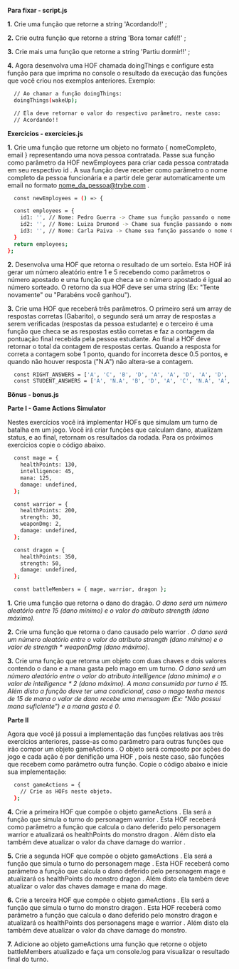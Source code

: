 **Para fixar - script.js**

**1.** Crie uma função que retorne a string 'Acordando!!' ;

**2.** Crie outra função que retorne a string 'Bora tomar café!!' ;

**3.** Crie mais uma função que retorne a string 'Partiu dormir!!' ;

**4.** Agora desenvolva uma HOF chamada doingThings e configure esta função para que imprima no console o resultado da execução das funções que você criou nos exemplos anteriores. Exemplo:
```sh
  // Ao chamar a função doingThings:
  doingThings(wakeUp);

  // Ela deve retornar o valor do respectivo parâmetro, neste caso:
  // Acordando!!
```

**Exercicios - exercicies.js**

**1.** Crie uma função que retorne um objeto no formato { nomeCompleto, email } representando uma nova pessoa contratada. Passe sua função como parâmetro da HOF newEmployees para criar cada pessoa contratada em seu respectivo id . A sua função deve receber como parâmetro o nome completo da pessoa funcionária e a partir dele gerar automaticamente um email no formato nome_da_pessoa@trybe.com .
```sh
  const newEmployees = () => {

  const employees = {
    id1: '', // Nome: Pedro Guerra -> Chame sua função passando o nome Pedro Guerra como parâmetro, substituindo as aspas
    id2: '', // Nome: Luiza Drumond -> Chame sua função passando o nome Luiza Drumond como parâmetro, substituindo as aspas
    id3: '', // Nome: Carla Paiva -> Chame sua função passando o nome Carla Paiva como parâmetro, substituindo as aspas
  }
  return employees;
};
```

**2.** Desenvolva uma HOF que retorna o resultado de um sorteio. Esta HOF irá gerar um número aleatório entre 1 e 5 recebendo como parâmetros o número apostado e uma função que checa se o número apostado é igual ao número sorteado. O retorno da sua HOF deve ser uma string (Ex: "Tente novamente" ou "Parabéns você ganhou").

**3.** Crie uma HOF que receberá três parâmetros. O primeiro será um array de respostas corretas (Gabarito), o segundo será um array de respostas a serem verificadas (respostas da pessoa estudante) e o terceiro é uma função que checa se as respostas estão corretas e faz a contagem da pontuação final recebida pela pessoa estudante. Ao final a HOF deve retornar o total da contagem de respostas certas.
Quando a resposta for correta a contagem sobe 1 ponto, quando for incorreta desce 0.5 pontos, e quando não houver resposta ("N.A") não altera-se a contagem.
```sh
  const RIGHT_ANSWERS = ['A', 'C', 'B', 'D', 'A', 'A', 'D', 'A', 'D', 'C'];
  const STUDENT_ANSWERS = ['A', 'N.A', 'B', 'D', 'A', 'C', 'N.A', 'A', 'D', 'B'];
```

**Bônus - bonus.js**

**Parte I - Game Actions Simulator**

Nestes exercícios você irá implementar HOFs que simulam um turno de batalha em um jogo. Você irá criar funções que calculam dano, atualizam status, e ao final, retornam os resultados da rodada.
Para os próximos exercícios copie o código abaixo.
```sh
  const mage = {
    healthPoints: 130,
    intelligence: 45,
    mana: 125,
    damage: undefined,
  };

  const warrior = {
    healthPoints: 200,
    strength: 30,
    weaponDmg: 2,
    damage: undefined,
  };

  const dragon = {
    healthPoints: 350,
    strength: 50,
    damage: undefined,
  };

  const battleMembers = { mage, warrior, dragon };
```

**1.** Crie uma função que retorna o dano do dragão.
  _O dano será um número aleatório entre 15 (dano mínimo) e o valor do atributo strength (dano máximo)._

**2.** Crie uma função que retorna o dano causado pelo warrior .
  _O dano será um número aleatório entre o valor do atributo strength (dano mínimo) e o valor de strength * weaponDmg (dano máximo)._

**3.** Crie uma função que retorna um objeto com duas chaves e dois valores contendo o dano e a mana gasta pelo mago em um turno.
  _O dano será um número aleatório entre o valor do atributo intelligence (dano mínimo) e o valor de intelligence * 2 (dano máximo)._
  _A mana consumida por turno é 15. Além disto a função deve ter uma condicional, caso o mago tenha menos de 15 de mana o valor de dano recebe uma mensagem (Ex: "Não possui mana suficiente") e a mana gasta é 0._

**Parte II**

Agora que você já possui a implementação das funções relativas aos três exercícios anteriores, passe-as como parâmetro para outras funções que irão compor um objeto gameActions . O objeto será composto por ações do jogo e cada ação é por denifição uma HOF , pois neste caso, são funções que recebem como parâmetro outra função.
Copie o código abaixo e inicie sua implementação:
```sh
  const gameActions = {
    // Crie as HOFs neste objeto.
  };
```

**4.** Crie a primeira HOF que compõe o objeto gameActions . Ela será a função que simula o turno do personagem warrior . Esta HOF receberá como parâmetro a função que calcula o dano deferido pelo personagem warrior e atualizará os healthPoints do monstro dragon . Além disto ela também deve atualizar o valor da chave damage do warrior .

**5.** Crie a segunda HOF que compõe o objeto gameActions . Ela será a função que simula o turno do personagem mage . Esta HOF receberá como parâmetro a função que calcula o dano deferido pelo personagem mage e atualizará os healthPoints do monstro dragon . Além disto ela também deve atualizar o valor das chaves damage e mana do mage.

**6.** Crie a terceira HOF que compõe o objeto gameActions . Ela será a função que simula o turno do monstro dragon . Esta HOF receberá como parâmetro a função que calcula o dano deferido pelo monstro dragon e atualizará os healthPoints dos personagens mage e warrior . Além disto ela também deve atualizar o valor da chave damage do monstro.

**7.** Adicione ao objeto gameActions uma função que retorne o objeto battleMembers atualizado e faça um console.log para visualizar o resultado final do turno.